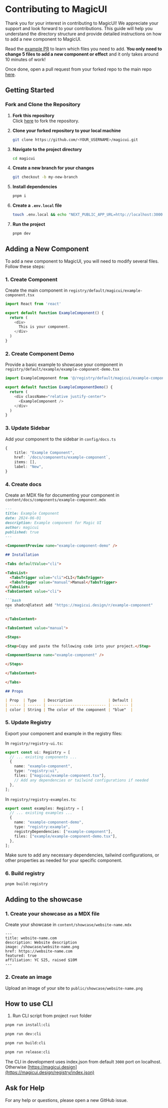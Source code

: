 # Contributing to MagicUI

Thank you for your interest in contributing to MagicUI! We appreciate your support and look forward to your contributions. This guide will help you understand the directory structure and provide detailed instructions on how to add a new component to MagicUI.

Read the [example PR](https://github.com/magicuidesign/magicui/pull/12) to learn which files you need to add. **You only need to change 5 files to add a new component or effect** and it only takes around 10 minutes of work!

Once done, open a pull request from your forked repo to the main repo [here](https://github.com/magicuidesign/magicui/compare).

## Getting Started

### Fork and Clone the Repository

1. **Fork this repository**  
   Click [here](https://github.com/magicuidesign/magicui/fork) to fork the repository.

2. **Clone your forked repository to your local machine**

   ```bash
   git clone https://github.com/<YOUR_USERNAME>/magicui.git
   ```

3. **Navigate to the project directory**

   ```bash
   cd magicui
   ```

4. **Create a new branch for your changes**

   ```bash
   git checkout -b my-new-branch
   ```

5. **Install dependencies**

   ```bash
   pnpm i
   ```

6. **Create a `.env.local` file**

   ```bash
   touch .env.local && echo "NEXT_PUBLIC_APP_URL=http://localhost:3000" > .env.local
   ```

7. **Run the project**
   ```bash
   pnpm dev
   ```

## Adding a New Component

To add a new component to MagicUI, you will need to modify several files. Follow these steps:

### 1. Create Component

Create the main component in `registry/default/magicui/example-component.tsx`

```typescript
import React from 'react'

export default function ExampleComponent() {
  return (
    <div>
      This is your component.
    </div>
  )
}
```

### 2. Create Component Demo

Provide a basic example to showcase your component in `registry/default/example/example-component-demo.tsx`

```typescript
import ExampleComponent from '@/registry/default/magicui/example-component'

export default function ExampleComponentDemo() {
  return (
    <div className="relative justify-center">
      <ExampleComponent />
    </div>
  )
}
```

### 3. Update Sidebar

Add your component to the sidebar in `config/docs.ts`

```typescript
{
    title: "Example Component",
    href: `/docs/components/example-component`,
    items: [],
    label: "New",
}
```

### 4. Create docs

Create an MDX file for documenting your component in `content/docs/components/example-component.mdx`

````md
---
title: Example Component
date: 2024-06-01
description: Example component for Magic UI
author: magicui
published: true
---

<ComponentPreview name="example-component-demo" />

## Installation

<Tabs defaultValue="cli">

<TabsList>
  <TabsTrigger value="cli">CLI</TabsTrigger>
  <TabsTrigger value="manual">Manual</TabsTrigger>
</TabsList>
<TabsContent value="cli">

```bash
npx shadcn@latest add "https://magicui.design/r/example-component"
```

</TabsContent>

<TabsContent value="manual">

<Steps>

<Step>Copy and paste the following code into your project.</Step>

<ComponentSource name="example-component" />

</Steps>

</TabsContent>

</Tabs>

## Props

| Prop  | Type   | Description                | Default |
| ----- | ------ | -------------------------- | ------- |
| color | String | The color of the component | "blue"  |
````

### 5. Update Registry

Export your component and example in the registry files:

In `registry/registry-ui.ts`:

```typescript
export const ui: Registry = [
  // ... existing components ...
  {
    name: "example-component",
    type: "registry:ui",
    files: ["magicui/example-component.tsx"],
    // Add any dependencies or tailwind configurations if needed
  },
];
```

In `registry/registry-examples.ts`:

```typescript
export const examples: Registry = [
  // ... existing examples ...
  {
    name: "example-component-demo",
    type: "registry:example",
    registryDependencies: ["example-component"],
    files: ["example/example-component-demo.tsx"],
  },
];
```

Make sure to add any necessary dependencies, tailwind configurations, or other properties as needed for your specific component.

### 6. Build registry

```bash
pnpm build:registry
```

## Adding to the showcase

### 1. Create your showcase as a MDX file

Create your showcase in `content/showcase/website-name.mdx`

```mdx
---
title: website-name.com
description: Website description
image: /showcase/website-name.png
href: https://website-name.com
featured: true
affiliation: YC S25, raised $10M
---
```

### 2. Create an image

Upload an image of your site to `public/showcase/website-name.png`

## How to use CLI

1. Run CLI script from project `root` folder

```bash
pnpm run install:cli
```

```bash
pnpm run dev:cli
```

```bash
pnpm run build:cli
```

```bash
pnpm run release:cli
```

The CLI in development uses index.json from default `3000` port on localhost. Otherwise [https://magicui.design](https://magicui.design/registry/index.json)

## Ask for Help

For any help or questions, please open a new GitHub issue.
